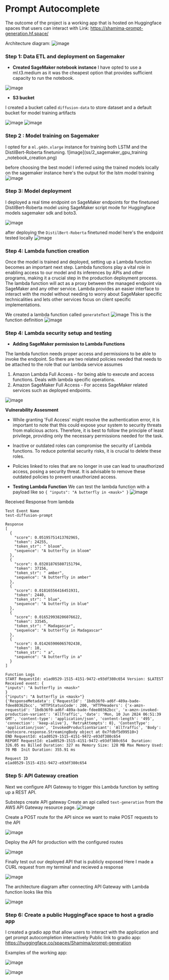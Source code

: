 # Prompt Autocomplete

The outcome of the project is a working app that is hosted on Huggingface spaces
that users can interact with
Link: https://shamima-prompt-generation.hf.space/

Architecture diagram:
![image](ss/architecture_diagram.png)


### Step 1: Data ETL and deployment on Sagemaker

- **Created SageMaker notebook instance** 
I have opted to use a  ml.t3.medium as it was the cheapest option that provides sufficient capacity to run the notebook.


![image](ss/1_sagemaker_notebook_creation.png)

- **S3 bucket** 

I created a bucket called `diffusion-data` to store dataset and a default bucket for model training artifacts 

![image](ss/2_s3_bucket.png)
![image](ss/3_store_data_on_s3.png)


### Step 2 : Model training on Sagemaker
I opted for a `ml.g4dn.xlarge` instance for training both LSTM and the DistilBert-Roberta finetuning. 
![image](ss/2_sagemaker_gpu_training _notebook_creation.png)

before choosing the best model I inferred using the trained models locally on the sagemaker instance
here's the output for the lstm model training
![image](ss/inference_using_lstm.png)

### Step 3: Model deployment

I deployed a real time endpoint on SageMaker endpoints for the finetuned DistilBert-Roberta model using
SageMaker script mode for Huggingface models sagemaker sdk and boto3. 

![image](ss/3_endpoint_of_deployed_model.png)

after deploying the `DistilBert-Roberta` finetuned model here's the endpoint tested locally
![image](ss/inference_with_deployed_distilbert_model.png)

### Step 4: Lambda function creation
Once the model is trained and deployed, setting up a Lambda function becomes an important next step. Lambda functions play a vital role in enabling access to our model and its inferences by APIs and other programs, making it a crucial step in the production deployment process. The lambda function will act as a proxy between the managed endpoint via SageMaker and any other service. Lambda provides an easier interface to interact with the model without needing to worry about SageMaker specific technicalities and lets other services focus on client specific implementations.

We created a lambda function called `generateText` 
![image](ss/lambda_generate_text.png)
This is the function definition
![image](ss/lambda_function_definition.png)


### Step 4: Lambda security setup and testing 

- **Adding SageMaker permission to Lambda Functions**

The lambda function needs proper access and permissions to be able to invoke the endpoint. So there are two related policies needed that needs to be attached to the role that our lambda service assumes

1. Amazon Lambda Full Access - for being able to execute and access functions. Deals with lambda specific operations. 
2. Amazon SageMaker Full Access -  For access SageMaker related services such as deployed endpoints.

![image](ss/lambda_role_with_policies.png)

**Vulnerability Assesment** 
- While granting 'Full Access' might resolve the authentication error, it is important to note that this could expose your system to security threats from malicious actors. Therefore, it is best to follow the principle of least privilege, providing only the necessary permissions needed for the task.
- Inactive or outdated roles can compromise the security of Lambda functions. To reduce potential security risks, it is crucial to delete these roles.
- Policies linked to roles that are no longer in use can lead to unauthorized access, posing a security threat. It is advisable to remove these outdated policies to prevent unauthorized access.


- **Testing Lambda Function**
We can test the lambda function with a payload like so 
`{
  "inputs": "A butterfly in <mask>"
}`
![image](ss/testing_lambda.png)

Received Response from lambda
```
Test Event Name
test-diffusion-prompt

Response
[
  {
    "score": 0.05195751413702965,
    "token": 24255,
    "token_str": " bloom",
    "sequence": "A butterfly in bloom"
  },
  {
    "score": 0.032018765807151794,
    "token": 37156,
    "token_str": " amber",
    "sequence": "A butterfly in amber"
  },
  {
    "score": 0.01816556416451931,
    "token": 2440,
    "token_str": " blue",
    "sequence": "A butterfly in blue"
  },
  {
    "score": 0.016529938206076622,
    "token": 33545,
    "token_str": " Madagascar",
    "sequence": "A butterfly in Madagascar"
  },
  {
    "score": 0.014265906065702438,
    "token": 10,
    "token_str": " a",
    "sequence": "A butterfly in a"
  }
]

Function Logs
START RequestId: e1ad0529-1515-4151-9472-e93df380c654 Version: $LATEST
Received event: {
"inputs": "A butterfly in <mask>"
}
{"inputs": "A butterfly in <mask>"}
{'ResponseMetadata': {'RequestId': '1bdb36f0-ad6f-489a-bade-fdee80362bcc', 'HTTPStatusCode': 200, 'HTTPHeaders': {'x-amzn-requestid': '1bdb36f0-ad6f-489a-bade-fdee80362bcc', 'x-amzn-invoked-production-variant': 'AllTraffic', 'date': 'Mon, 10 Jun 2024 06:51:39 GMT', 'content-type': 'application/json', 'content-length': '495', 'connection': 'keep-alive'}, 'RetryAttempts': 0}, 'ContentType': 'application/json', 'InvokedProductionVariant': 'AllTraffic', 'Body': <botocore.response.StreamingBody object at 0x7fdbf5d99510>}
END RequestId: e1ad0529-1515-4151-9472-e93df380c654
REPORT RequestId: e1ad0529-1515-4151-9472-e93df380c654	Duration: 326.05 ms	Billed Duration: 327 ms	Memory Size: 128 MB	Max Memory Used: 70 MB	Init Duration: 355.91 ms

Request ID
e1ad0529-1515-4151-9472-e93df380c654
```
### Step 5: API Gateway creation
Next we configure API Gateway to trigger this Lambda function by setting up a REST API.

Substeps create API gateway
Create an api called `text-generation` from the AWS API Gateway resource page.
![image](ss/api_creation_with_API_Gateway.png)

Create a POST route for the API since we want to make POST requests to the API

![image](ss/POST_route_endpoint_configuration.png)

Deploy the API for production with the configured routes

![image](ss/deploying_POST_endpoint_through_API_Gateway.png)

Finally test out our deployed API that is publicly exposed
Here I made a CURL request from my terminal and recieved a response

![image](ss/api_gateway_deployed_api_invokation.png)

The architecture diagram after connecting API Gateway with Lambda function looks like this 

![image](ss/lambda_connected_to_api_gateway.png)

### Step 6: Create a public HuggingFace space to host a gradio app

I created a gradio app that allow users to interact with the application and get
prompt autocompletion interactively
Public link to gradio app: https://huggingface.co/spaces/Shamima/prompt-generation

Examples of the working app:

![image](ss/public_app_running_example_1.png)

![image](ss/public_app_running_example_2.png)